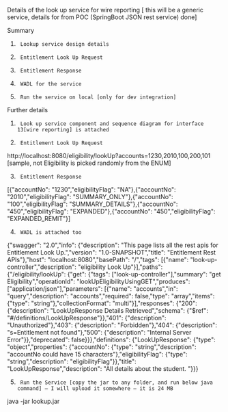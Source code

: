 Details of the look up service for wire reporting [ this will be a generic service, details for from POC (SpringBoot JSON rest service) done]

 

Summary

1.      Lookup service design details

2.      Entitlement Look Up Request

3.      Entitlement Response

4.      WADL for the service

5.      Run the service on local [only for dev integration]

 

 

Further details

1.      Look up service component and sequence diagram for interface 13[wire reporting] is attached

 

2.      Entitlement Look Up Request

http://localhost:8080/eligibility/lookUp?accounts=1230,2010,100,200,101 [sample, not Eligibility is picked randomly from the ENUM]

 

3.      Entitlement Response

[{"accountNo": "1230","eligibilityFlag": "NA"},{"accountNo": "2010","eligibilityFlag": "SUMMARY_ONLY"},{"accountNo": "100","eligibilityFlag": "SUMMARY_DETAILS"},{"accountNo": "450","eligibilityFlag": "EXPANDED"},{"accountNo": "450","eligibilityFlag": "EXPANDED_REMIT"}]

 

4.      WADL is attached too

{"swagger": "2.0","info": {"description": "This page lists all the rest apis for Entitlement Look Up.","version": "1.0-SNAPSHOT","title": "Entitlement Rest APIs"},"host": "localhost:8080","basePath": "/","tags": [{"name": "look-up-controller","description": "eligibility Look Up"}],"paths": {"/eligibility/lookUp": {"get": {"tags": ["look-up-controller"],"summary": "get Eligibility","operationId": "lookUpEligibilityUsingGET","produces": ["application/json"],"parameters": [{"name": "accounts","in": "query","description": "accounts","required": false,"type": "array","items": {"type": "string"},"collectionFormat": "multi"}],"responses": {"200": {"description": "LookUpResponse Details Retrieved","schema": {"$ref": "#/definitions/LookUpResponse"}},"401": {"description": "Unauthorized"},"403": {"description": "Forbidden"},"404": {"description": "s=Entitlement not found"},"500": {"description": "Internal Server Error"}},"deprecated": false}}},"definitions": {"LookUpResponse": {"type": "object","properties": {"accountNo": {"type": "string","description": "accountNo could have 15 characters"},"eligibilityFlag": {"type": "string","description": "eligibilityFlag"}},"title": "LookUpResponse","description": "All details about the student. "}}}

 

5.      Run the Service [copy the jar to any folder, and run below java command] – I will upload it somewhere – it is 24 MB

java -jar lookup.jar